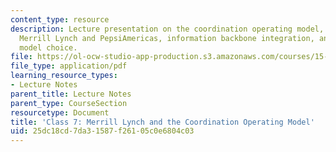 ```yaml
---
content_type: resource
description: Lecture presentation on the coordination operating model, the cases of
  Merrill Lynch and PepsiAmericas, information backbone integration, and operating
  model choice.
file: https://ol-ocw-studio-app-production.s3.amazonaws.com/courses/15-571-generating-business-value-from-information-technology-spring-2009/25dc18cd7da31587f26105c0e6804c03_MIT15_571s09_lec07.pdf
file_type: application/pdf
learning_resource_types:
- Lecture Notes
parent_title: Lecture Notes
parent_type: CourseSection
resourcetype: Document
title: 'Class 7: Merrill Lynch and the Coordination Operating Model'
uid: 25dc18cd-7da3-1587-f261-05c0e6804c03
---
```

